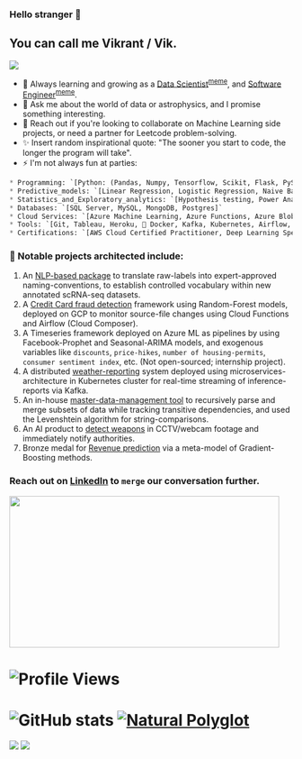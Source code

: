 ### Hello stranger 👋

<h2>You can call me Vikrant / Vik.</h2>


<img src="https://miro.medium.com/max/645/1*VQfBYdqHe5Icb7Tj3iHpww.jpeg">

- 🌱 Always learning and growing as a [Data Scientist](https://github.com/vikrantdeshpande09876/Credit_Card_Fraud_Detection)<sup><a href="https://i.pinimg.com/originals/31/9c/01/319c01608b5b7d0d9b6b875f39ae6938.jpg">meme</a></sup>, and [Software Engineer](https://github.com/airavata-courses/scapsulators)<sup><a href="https://i.chzbgr.com/full/9340630784/h357E9FA4/text-when-you-write-10-lines-of-code-without-searching-on-google-itaint-much-but-its-honest-work">meme</a></sup>.
- 💬 Ask me about the world of data or astrophysics, and I promise something interesting.
- 👯 Reach out if you're looking to collaborate on Machine Learning side projects, or need a partner for Leetcode problem-solving.
- ✨ Insert random inspirational quote: "The sooner you start to code, the longer the program will take".
- ⚡ I'm not always fun at parties:

```python
* Programming: `[Python: (Pandas, Numpy, Tensorflow, Scikit, Flask, PySpark, Airflow, BeautifulSoup, etc.), R (ggplot, Tidyverse, etc.), SQL, Java (SpringBoot), Linux Bash Scripting, Javascript]`
* Predictive_models: `[Linear Regression, Logistic Regression, Naive Bayes, SVM, Decision Trees, Random Forest, Gaussian Mixture Models, K-Means, Gradient Boosted models, Convolutional Neural Networks, LSTM, Transformers]`
* Statistics_and_Exploratory_analytics: `[Hypothesis testing, Power Analyses, Mixed-effect modeling & regression analyses, A/B Testing, ANOVA]`
* Databases: `[SQL Server, MySQL, MongoDB, Postgres]`
* Cloud Services: `[Azure Machine Learning, Azure Functions, Azure Blob Storage, GCP Cloud Functions, Google Cloud Composer, Google Cloud Storage, AWS S3, RDS, Sagemaker]`
* Tools: `[Git, Tableau, Heroku, 🐳 Docker, Kafka, Kubernetes, Airflow, Informatica workflows, Jira, Bitbucket, Postman]`
* Certifications: `[AWS Cloud Certified Practitioner, Deep Learning Specialization]`
```

### 🔭 Notable projects architected include:

1. An [NLP-based package](https://github.com/hubmapconsortium/asctb-ct-label-mapper) to translate raw-labels into expert-approved naming-conventions, to establish controlled vocabulary within new annotated scRNA-seq datasets.
2. A [Credit Card fraud detection](https://github.com/vikrantdeshpande09876/Credit_Card_Fraud_Detection) framework using Random-Forest models, deployed on GCP to monitor source-file changes using Cloud Functions and Airflow (Cloud Composer).
3. A Timeseries framework deployed on Azure ML as pipelines by using Facebook-Prophet and Seasonal-ARIMA models, and exogenous variables like `discounts`, `price-hikes`, `number of housing-permits`, `consumer sentiment index`, etc. (Not open-sourced; internship project).
4. A distributed [weather-reporting](https://github.com/airavata-courses/scapsulators) system deployed using microservices-architecture in Kubernetes cluster for real-time streaming of inference-reports via Kafka.
5. An in-house [master-data-management tool](https://github.com/vikrantdeshpande09876/Masterize_Hospital_Entities) to recursively parse and merge subsets of data while tracking transitive dependencies, and used the Levenshtein algorithm for string-comparisons.
6. An AI product to [detect weapons](https://github.com/vikrantdeshpande09876/Weapons-Detector-WUPHF) in CCTV/webcam footage and immediately notify authorities.
7. Bronze medal for [Revenue prediction](https://www.kaggle.com/vikrantdeshpande098/gstore-cust-revenue-prediction) via a meta-model of Gradient-Boosting methods.


### Reach out on [LinkedIn](https://www.linkedin.com/in/vikrant-deshpande/) to `merge` our conversation further.

<img src="https://c.tenor.com/q9mxm8_8lG4AAAAd/git-merge-git.gif" width="480" height="269"></img>

# ![Profile Views](https://komarev.com/ghpvc/?username=vikrantdeshpande09876)

# ![GitHub stats](https://github-readme-stats.vercel.app/api?username=vikrantdeshpande09876&show_icons=true&theme=dark) [![Natural Polyglot](https://github-readme-stats.vercel.app/api/top-langs/?username=vikrantdeshpande09876&layout=compact&theme=dark)](https://github.com/anuraghazra/github-readme-stats)

[<img src="https://img.shields.io/badge/LinkedIn-0077B5?style=for-the-badge&logo=linkedin&logoColor=white" />](https://www.linkedin.com/in/vikrant-deshpande/) [<img src="https://img.shields.io/badge/GitHub-100000?style=for-the-badge&logo=github&logoColor=white" />](https://github.com/vikrantdeshpande09876/)
